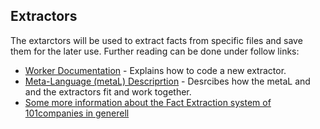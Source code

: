 ## Extractors

The extarctors will be used to extract facts from specific files and save them for the later use. Further reading can be done under follow links:

* [Worker Documentation](https://github.com/101companies/101worker/blob/master/extractors/README.md) - Explains how to code a new extractor.  
* [Meta-Language (metaL) Descriprtion](https://github.com/101companies/101docs/blob/master/101meta/README.md) - Desrcibes how the metaL and and the extractors fit and work together.
* [Some more information about the Fact Extraction system of 101companies in generell](https://github.com/101companies/101docs/blob/master/worker/Fact%20Extraction.pdf)
